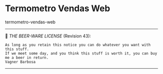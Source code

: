 # Termometro Vendas Web
termometro-vendas-web

----------------------------------------------------------------------------

:beers: *THE BEER-WARE LICENSE* (Revision 43): 

	As long as you retain this notice you can do whatever you want with this stuff.	
	If we meet some day, and you think this stuff is worth it, you can buy me a beer in return.
	Vagner Barbosa 
 ----------------------------------------------------------------------------




